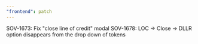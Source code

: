 ```yaml
---
"frontend": patch
---
```


SOV-1673: Fix "close line of credit" modal
SOV-1678: LOC -> Close -> DLLR option disappears from the drop down of tokens
